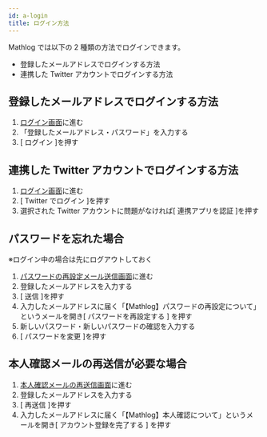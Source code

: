 ```yaml
---
id: a-login
title: ログイン方法
---
```


Mathlog では以下の 2 種類の方法でログインできます。

- 登録したメールアドレスでログインする方法
- 連携した Twitter アカウントでログインする方法

## 登録したメールアドレスでログインする方法

1. <a href="https://mathlog.info/users/sign_in" target="_blank" rel="noopener">ログイン画面</a>に進む
1. 「登録したメールアドレス・パスワード」を入力する
1. [ ログイン ]を押す

## 連携した Twitter アカウントでログインする方法

1. <a href="https://mathlog.info/users/sign_in" target="_blank" rel="noopener">ログイン画面</a>に進む
1. [ Twitter でログイン ]を押す
1. 選択された Twitter アカウントに問題がなければ[ 連携アプリを認証 ]を押す

## パスワードを忘れた場合

※ログイン中の場合は先にログアウトしておく

1. <a href="https://mathlog.info/users/password/new" target="_blank" rel="noopener">パスワードの再設定メール送信画面</a>に進む
1. 登録したメールアドレスを入力する
1. [ 送信 ]を押す
1. 入力したメールアドレスに届く「【Mathlog】パスワードの再設定について」というメールを開き[ パスワードを再設定する ] を押す
1. 新しいパスワード・新しいパスワードの確認を入力する
1. [ パスワードを変更 ]を押す

## 本人確認メールの再送信が必要な場合

1. <a href="https://mathlog.info/users/confirmation/new.user" target="_blank" rel="noopener">本人確認メールの再送信画面</a>に進む
1. 登録したメールアドレスを入力する
1. [ 再送信 ]を押す
1. 入力したメールアドレスに届く「【Mathlog】本人確認について」というメールを開き[ アカウント登録を完了する ] を押す
